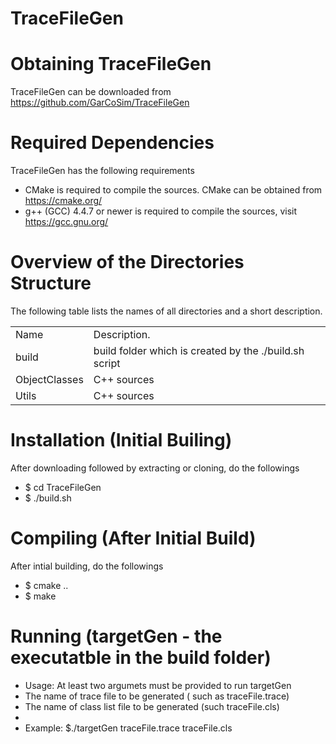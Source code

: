 # TraceFileGen

# Obtaining TraceFileGen
TraceFileGen can be downloaded from https://github.com/GarCoSim/TraceFileGen

# Required Dependencies
  TraceFileGen has the following requirements
  * CMake is required to compile the sources. CMake can be obtained from https://cmake.org/
  * g++ (GCC) 4.4.7 or newer is required to compile the sources, visit https://gcc.gnu.org/

# Overview of the Directories Structure
  The following table lists the names of all directories and a short description.
  <table>
  <tbody>
    <tr>
      <td>
      <div>Name</div>
      </td>
      <td>
      Description.
      </td>
      </tr>
    <tr>
      <td>
      <div>build</div>
      </td>
      <td>
      build folder which is created by the ./build.sh script 
      </td>
      </tr>
    <tr>
      <td>
      <div>ObjectClasses</div>
      </td>
      <td>
      C++ sources
      </td>
      </tr>
    <tr>
      <td>
      <div>Utils</div>
      </td>
      <td>
       C++ sources 
      </td>
      </tr>
  </tbody>
  </table>
  
# Installation (Initial Builing)
  After downloading followed by extracting or cloning, do the followings
  * $ cd TraceFileGen
  * $ ./build.sh

# Compiling (After Initial Build)
  After intial building, do the followings
  * $ cmake ..
  * $ make
  

# Running (targetGen - the executatble in the build folder)
* Usage: At least two argumets must be provided to run targetGen
* The name of trace file to be generated ( such as traceFile.trace)
* The name of class list file to be generated (such traceFile.cls)
* 
* Example: $./targetGen traceFile.trace traceFile.cls

